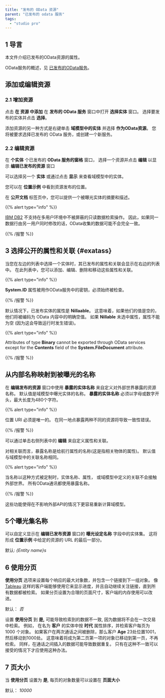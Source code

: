 ```yaml
---
title: "发布的 OData 资源"
parent: "已发布的 odata 服务"
tags:
  - "studio pro"
---
```


## 1 导言

本文件介绍已发布的OData资源的属性。

OData服务的概述，见 [已发布的OData服务](published-odata-services)。

## 添加或编辑资源

### 2.1 增加资源

点击 **在 **资源** 中添加** 在 **发布的 OData 服务** 窗口中打开 **选择实体** 窗口。 选择要发布的实体并点击 **选择**。

添加资源的另一种方式是右键单击 **域模型中的实体** 并选择 **作为OData资源**。 您将被要求选择已发布的 OData 服务，或创建一个新服务。

### 2.2 编辑资源

在 **个实体** 个已发布的 **OData 服务的窗格** 窗口， 选择一个资源并点击 **编辑** 以显示 **编辑已发布的资源** 窗口

可以选择另一个 **实体** 或通过点击 **显示** 来查看域模型中的实体。

您可以在 **位置示例** 中看到资源发布的位置。

在 **公开文档** 标签页中，您可以提供一个被曝光实体的摘要和描述。

{{% alert type="info" %}}

[IBM DB2](db2) 不支持在多用户环境中不被屏蔽的只读数据检索操作。 因此，如果同一数据行由另一用户同时修改的话，OData收集的数据可能不会完全一致。

{{% /报警 %}}

## 3 选择公开的属性和关联 {#exatass}

当您在左边的列表中选择一个实体时，其已发布的属性和关联会显示在右边的列表中。 在此列表中，您可以添加、编辑、删除和移动这些属性和关联。

{{% alert type="info" %}}

**System.ID** 属性被用作OData服务中的密钥，必须始终被检查。

{{% /报警 %}}

默认情况下，已发布实体的属性是 **Nillaable**。 这意味着，如果他们的值是空的，他们将被编码为 OData 内容中的明确空值。 如果 **Nillable** 未选中属性，属性不能为空 (因为这会导致运行时发生错误)。

{{% alert type="info" %}}

Attributes of type **Binary** cannot be exported through OData services except for the **Contents** field of the **System.FileDocument** attribute.

{{% /报警 %}}

## 从内部名称映射到被曝光的名称

在 **编辑发布的资源** 窗口中使用 **暴露的实体名称** 来自定义对外部世界暴露的资源名称。 默认值是域模型中曝光实体的名称。 **暴露的实体名称** 必须以字母或数字开头，最大长度为480个字符。

{{% alert type="info" %}}

位置 URI 必须是唯一的。 在同一地点暴露两种不同的资源将导致一致性错误。

{{% /报警 %}}

可以通过单击右侧列表中的 **编辑** 来自定义属性和关联。

对相关联而言，暴露名称是给航行属性的名称(这是指相关物体的属性)。 默认值与域模型中的关联名称相同。

{{% alert type="info" %}}

当名称以这种方式被定制时，实体名称、属性， 或域模型中定义的关联不会接触外部世界。 所有OData通讯都使用暴露名称。

{{% /报警 %}}

这些功能使得在不影响外部API的情况下更容易重新计算域模型。

## 5个曝光集名称

可以自定义显示在 **编辑已发布资源** 窗口的 **曝光设定名称** 字段中的实体集。 这将形成 **位置示例** 中给定的资源的 URL 的最后一部分。

默认: *{Entity name}s*

## 6 使用分页

**使用分页** 选项来设置每个响应的最大对象数，并包含一个链接到下一组对象。 像 [Tableau](https://www.tableau.com) 这样的客户端能够使用它来显示进度，并且自动继续关注链接，直到所有数据都被检索。 如果分页设置为合理的页面尺寸，客户端的内存使用可以改进。

默认： *否*

设置 **使用分页** 到 **是,** 可能导致检索到的数据不一致, 因为数据将不会在一次交易中检索。 例如， 在名为 **客户** 的实体中按 **时代** 属性排序，并检索客户每页为 1000 个对象。 如果客户在两次通话之间被删除，那么客户 **Age** 23处位置1001，然后移动到1000处。 这意味着将成为第二页第一项的对象已移动到第一页，不再检索。 同样，在通话之间插入的数据可能导致数据重复。 只有在这种不一致可以接受的情况下才应使用这种办法。

## 7 页大小

当 **使用分页** 设置为 **是**, 每页的对象数量可以设置在 **页面大小**

默认： *10000*
